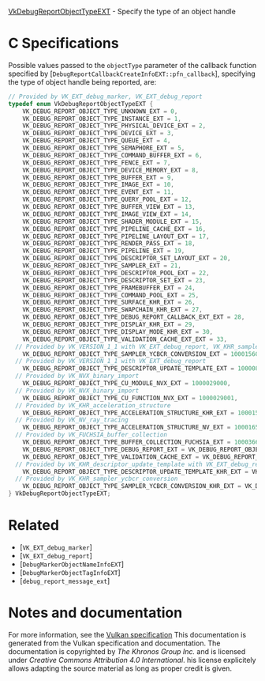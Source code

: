 [VkDebugReportObjectTypeEXT](https://www.khronos.org/registry/vulkan/specs/1.3-extensions/man/html/VkDebugReportObjectTypeEXT.html) - Specify the type of an object handle

# C Specifications
Possible values passed to the `objectType` parameter of the callback
function specified by
[`DebugReportCallbackCreateInfoEXT::pfn_callback`], specifying the
type of object handle being reported, are:
```c
// Provided by VK_EXT_debug_marker, VK_EXT_debug_report
typedef enum VkDebugReportObjectTypeEXT {
    VK_DEBUG_REPORT_OBJECT_TYPE_UNKNOWN_EXT = 0,
    VK_DEBUG_REPORT_OBJECT_TYPE_INSTANCE_EXT = 1,
    VK_DEBUG_REPORT_OBJECT_TYPE_PHYSICAL_DEVICE_EXT = 2,
    VK_DEBUG_REPORT_OBJECT_TYPE_DEVICE_EXT = 3,
    VK_DEBUG_REPORT_OBJECT_TYPE_QUEUE_EXT = 4,
    VK_DEBUG_REPORT_OBJECT_TYPE_SEMAPHORE_EXT = 5,
    VK_DEBUG_REPORT_OBJECT_TYPE_COMMAND_BUFFER_EXT = 6,
    VK_DEBUG_REPORT_OBJECT_TYPE_FENCE_EXT = 7,
    VK_DEBUG_REPORT_OBJECT_TYPE_DEVICE_MEMORY_EXT = 8,
    VK_DEBUG_REPORT_OBJECT_TYPE_BUFFER_EXT = 9,
    VK_DEBUG_REPORT_OBJECT_TYPE_IMAGE_EXT = 10,
    VK_DEBUG_REPORT_OBJECT_TYPE_EVENT_EXT = 11,
    VK_DEBUG_REPORT_OBJECT_TYPE_QUERY_POOL_EXT = 12,
    VK_DEBUG_REPORT_OBJECT_TYPE_BUFFER_VIEW_EXT = 13,
    VK_DEBUG_REPORT_OBJECT_TYPE_IMAGE_VIEW_EXT = 14,
    VK_DEBUG_REPORT_OBJECT_TYPE_SHADER_MODULE_EXT = 15,
    VK_DEBUG_REPORT_OBJECT_TYPE_PIPELINE_CACHE_EXT = 16,
    VK_DEBUG_REPORT_OBJECT_TYPE_PIPELINE_LAYOUT_EXT = 17,
    VK_DEBUG_REPORT_OBJECT_TYPE_RENDER_PASS_EXT = 18,
    VK_DEBUG_REPORT_OBJECT_TYPE_PIPELINE_EXT = 19,
    VK_DEBUG_REPORT_OBJECT_TYPE_DESCRIPTOR_SET_LAYOUT_EXT = 20,
    VK_DEBUG_REPORT_OBJECT_TYPE_SAMPLER_EXT = 21,
    VK_DEBUG_REPORT_OBJECT_TYPE_DESCRIPTOR_POOL_EXT = 22,
    VK_DEBUG_REPORT_OBJECT_TYPE_DESCRIPTOR_SET_EXT = 23,
    VK_DEBUG_REPORT_OBJECT_TYPE_FRAMEBUFFER_EXT = 24,
    VK_DEBUG_REPORT_OBJECT_TYPE_COMMAND_POOL_EXT = 25,
    VK_DEBUG_REPORT_OBJECT_TYPE_SURFACE_KHR_EXT = 26,
    VK_DEBUG_REPORT_OBJECT_TYPE_SWAPCHAIN_KHR_EXT = 27,
    VK_DEBUG_REPORT_OBJECT_TYPE_DEBUG_REPORT_CALLBACK_EXT_EXT = 28,
    VK_DEBUG_REPORT_OBJECT_TYPE_DISPLAY_KHR_EXT = 29,
    VK_DEBUG_REPORT_OBJECT_TYPE_DISPLAY_MODE_KHR_EXT = 30,
    VK_DEBUG_REPORT_OBJECT_TYPE_VALIDATION_CACHE_EXT_EXT = 33,
  // Provided by VK_VERSION_1_1 with VK_EXT_debug_report, VK_KHR_sampler_ycbcr_conversion with VK_EXT_debug_report
    VK_DEBUG_REPORT_OBJECT_TYPE_SAMPLER_YCBCR_CONVERSION_EXT = 1000156000,
  // Provided by VK_VERSION_1_1 with VK_EXT_debug_report
    VK_DEBUG_REPORT_OBJECT_TYPE_DESCRIPTOR_UPDATE_TEMPLATE_EXT = 1000085000,
  // Provided by VK_NVX_binary_import
    VK_DEBUG_REPORT_OBJECT_TYPE_CU_MODULE_NVX_EXT = 1000029000,
  // Provided by VK_NVX_binary_import
    VK_DEBUG_REPORT_OBJECT_TYPE_CU_FUNCTION_NVX_EXT = 1000029001,
  // Provided by VK_KHR_acceleration_structure
    VK_DEBUG_REPORT_OBJECT_TYPE_ACCELERATION_STRUCTURE_KHR_EXT = 1000150000,
  // Provided by VK_NV_ray_tracing
    VK_DEBUG_REPORT_OBJECT_TYPE_ACCELERATION_STRUCTURE_NV_EXT = 1000165000,
  // Provided by VK_FUCHSIA_buffer_collection
    VK_DEBUG_REPORT_OBJECT_TYPE_BUFFER_COLLECTION_FUCHSIA_EXT = 1000366000,
    VK_DEBUG_REPORT_OBJECT_TYPE_DEBUG_REPORT_EXT = VK_DEBUG_REPORT_OBJECT_TYPE_DEBUG_REPORT_CALLBACK_EXT_EXT,
    VK_DEBUG_REPORT_OBJECT_TYPE_VALIDATION_CACHE_EXT = VK_DEBUG_REPORT_OBJECT_TYPE_VALIDATION_CACHE_EXT_EXT,
  // Provided by VK_KHR_descriptor_update_template with VK_EXT_debug_report
    VK_DEBUG_REPORT_OBJECT_TYPE_DESCRIPTOR_UPDATE_TEMPLATE_KHR_EXT = VK_DEBUG_REPORT_OBJECT_TYPE_DESCRIPTOR_UPDATE_TEMPLATE_EXT,
  // Provided by VK_KHR_sampler_ycbcr_conversion
    VK_DEBUG_REPORT_OBJECT_TYPE_SAMPLER_YCBCR_CONVERSION_KHR_EXT = VK_DEBUG_REPORT_OBJECT_TYPE_SAMPLER_YCBCR_CONVERSION_EXT,
} VkDebugReportObjectTypeEXT;
```

# Related
- [`VK_EXT_debug_marker`]
- [`VK_EXT_debug_report`]
- [`DebugMarkerObjectNameInfoEXT`]
- [`DebugMarkerObjectTagInfoEXT`]
- [`debug_report_message_ext`]

# Notes and documentation
For more information, see the [Vulkan specification](https://www.khronos.org/registry/vulkan/specs/1.3-extensions/html/vkspec.html)
This documentation is generated from the Vulkan specification and documentation.
The documentation is copyrighted by *The Khronos Group Inc.* and is licensed under *Creative Commons Attribution 4.0 International*.
his license explicitely allows adapting the source material as long as proper credit is given.
        